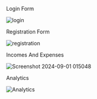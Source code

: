 Login Form 

![login](https://github.com/user-attachments/assets/939fa306-b6cf-4745-ae04-c839d41bb570)

Registration Form

![registration](https://github.com/user-attachments/assets/f5d1321c-a607-4020-a8b1-868325633fd3)

Incomes And Expenses

![Screenshot 2024-09-01 015048](https://github.com/user-attachments/assets/c4feaeeb-4f3e-49b9-8831-434dde3fd31d)

Analytics

![Analytics](https://github.com/user-attachments/assets/aac1f918-dba2-4d14-a2e8-117c97997095)

